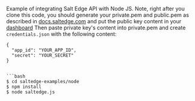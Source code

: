 Example of integrating Salt Edge API with Node JS.
Note, right after you clone this code, you should generate your private.pem and public.pem as described in [docs.saltedge.com](https://docs.saltedge.com/guides/signature/) and put the public key content in your [dashboard](https://www.saltedge.com/keys_and_secrets)
Then paste private key's content into private.pem and create `credentials.json` with the following content:

```
{
  "app_id": "YOUR_APP_ID",
  "secret": "YOUR_SECRET"
}


```bash
$ cd saltedge-examples/node
$ npm install
$ node saltedge.js
```
